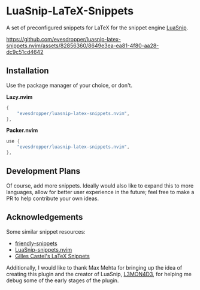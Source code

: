# LuaSnip-LaTeX-Snippets

A set of preconfigured snippets for LaTeX for the snippet engine [LuaSnip](https://github.com/L3MON4D3/LuaSnip).

https://github.com/evesdropper/luasnip-latex-snippets.nvim/assets/82856360/8649e3ea-ea81-4f80-aa28-dc9c51cd4642

## Installation

Use the package manager of your choice, or don't.

**Lazy.nvim**
```lua
{
    "evesdropper/luasnip-latex-snippets.nvim",
},
```

**Packer.nvim**
```lua
use {
    "evesdropper/luasnip-latex-snippets.nvim",
},
```

## Development Plans

Of course, add more snippets. Ideally would also like to expand this to more languages, allow for better user experience in the future; feel free to make a PR to help contribute your own ideas.

## Acknowledgements
Some similar snippet resources:
- [friendly-snippets](https://github.com/rafamadriz/friendly-snippets/)
- [LuaSnip-snippets.nvim](https://github.com/molleweide/LuaSnip-snippets.nvim)
- [Gilles Castel's LaTeX Snippets](https://github.com/gillescastel/latex-snippets)

Additionally, I would like to thank Max Mehta for bringing up the idea of creating this plugin and the creator of LuaSnip, [L3MON4D3](https://github.com/L3MON4D3), for helping me debug some of the early stages of the plugin.

